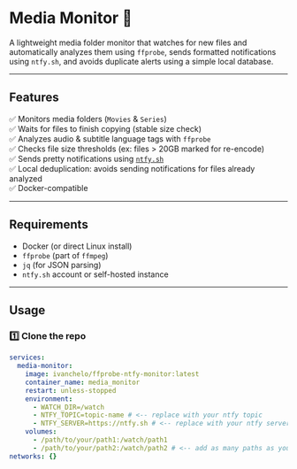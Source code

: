 # Media Monitor 📼

A lightweight media folder monitor that watches for new files and automatically analyzes them using `ffprobe`, sends formatted notifications using `ntfy.sh`, and avoids duplicate alerts using a simple local database.

---

## Features

✅ Monitors media folders (`Movies` & `Series`)  
✅ Waits for files to finish copying (stable size check)  
✅ Analyzes audio & subtitle language tags with `ffprobe`  
✅ Checks file size thresholds (ex: files > 20GB marked for re-encode)  
✅ Sends pretty notifications using [`ntfy.sh`](https://ntfy.sh/)  
✅ Local deduplication: avoids sending notifications for files already analyzed  
✅ Docker-compatible

---

## Requirements

- Docker (or direct Linux install)
- `ffprobe` (part of `ffmpeg`)
- `jq` (for JSON parsing)
- `ntfy.sh` account or self-hosted instance

---

## Usage

### 1️⃣ Clone the repo

```yaml
services:
  media-monitor:
    image: ivanchelo/ffprobe-ntfy-monitor:latest
    container_name: media_monitor
    restart: unless-stopped
    environment:
      - WATCH_DIR=/watch
      - NTFY_TOPIC=topic-name # <-- replace with your ntfy topic
      - NTFY_SERVER=https://ntfy.sh # <-- replace with your ntfy server if self-hosted
    volumes:
      - /path/to/your/path1:/watch/path1
      - /path/to/your/path2:/watch/path2 # <-- add as many paths as you want inside watch and they will all be monitored
networks: {}